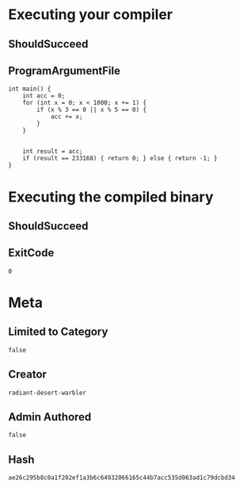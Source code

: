 # Executing your compiler

## ShouldSucceed

## ProgramArgumentFile

```
int main() {
    int acc = 0;
    for (int x = 0; x < 1000; x += 1) {
        if (x % 3 == 0 || x % 5 == 0) {
            acc += x;
        }
    }


    int result = acc;
    if (result == 233168) { return 0; } else { return -1; }
}
```

# Executing the compiled binary

## ShouldSucceed

## ExitCode

```
0
```

# Meta

## Limited to Category

```
false
```

## Creator

```
radiant-desert-warbler
```

## Admin Authored

```
false
```

## Hash

```
ae26c295b8c0a1f202ef1a3b6c64932066165c44b7acc535d063ad1c79dcbd34
```
